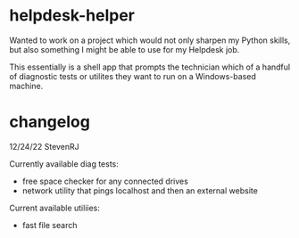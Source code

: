 # helpdesk-helper

Wanted to work on a project which would not only sharpen my Python skills, but also something I might be able to use for my Helpdesk job.

This essentially is a shell app that prompts the technician which of a handful of diagnostic tests or utilites they want to run on a Windows-based machine.

# changelog

12/24/22 StevenRJ

Currently available diag tests:
* free space checker for any connected drives
* network utility that pings localhost and then an external website

Current available utiliies:
* fast file search

